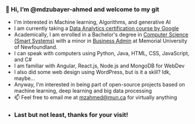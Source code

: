 ### 👋 Hi, I’m @mdzubayer-ahmed and welcome to my git
-  I'm interested in Machine learning, Algorithms, and generative AI
-  I am currently taking a [Data Analytics certification course by Google](https://www.coursera.org/professional-certificates/google-data-analytics?utm_medium=sem&utm_source=gg&utm_campaign=B2C_NAMER_google-data-analytics_google_FTCOF_professional-certificates_country-CA&campaignid=19667198857&adgroupid=148957582067&device=c&keyword=&matchtype=&network=g&devicemodel=&adposition=&creativeid=647783020235&hide_mobile_promo&gclid=Cj0KCQiAhomtBhDgARIsABcaYyl1HcDzV7sHUAJSKEaNez7izBItDaLSv1XHe2T6dm8or2U3qsG7n4IaAoZ3EALw_wcB)
-  Academically, I am enrolled in a Bachelor's degree in [Computer Science (Smart Systems)](https://www.mun.ca/undergrad/programs/science/computer-science-smart-systems/) with a minor in [Business Admin](https://www.mun.ca/university-calendar/st-johns-campus/faculty-of-business-administration/6/7/#d.en.328425) at Memorial University of Newfoundland.
- I can speak with computers using Python, Java, HTML, CSS, JavaScript, and C#
- I am familiar with Angular, React.js, Node.js and MongoDB for WebDev
- I also did some web design using WordPress, but is it a skill? Idk, maybe...
- Anyway, I'm interested in being part of open-source projects based on machine learning, deep learning and big data processing 
- 📫 Feel free to email me at mzahmed@mun.ca for virtually anything
- ### Last but not least, thanks for your visit!
